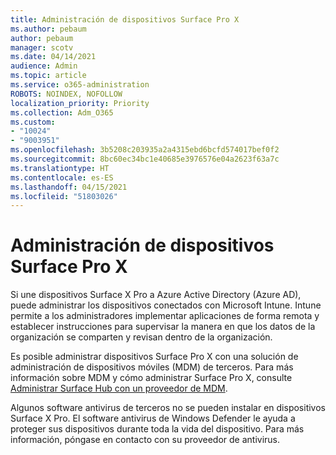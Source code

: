 ```yaml
---
title: Administración de dispositivos Surface Pro X
ms.author: pebaum
author: pebaum
manager: scotv
ms.date: 04/14/2021
audience: Admin
ms.topic: article
ms.service: o365-administration
ROBOTS: NOINDEX, NOFOLLOW
localization_priority: Priority
ms.collection: Adm_O365
ms.custom:
- "10024"
- "9003951"
ms.openlocfilehash: 3b5208c203935a2a4315ebd6bcfd574017bef0f2
ms.sourcegitcommit: 8bc60ec34bc1e40685e3976576e04a2623f63a7c
ms.translationtype: HT
ms.contentlocale: es-ES
ms.lasthandoff: 04/15/2021
ms.locfileid: "51803026"
---
```

# <a name="manage-surface-pro-x-devices"></a>Administración de dispositivos Surface Pro X

Si une dispositivos Surface X Pro a Azure Active Directory (Azure AD), puede administrar los dispositivos conectados con Microsoft Intune. Intune permite a los administradores implementar aplicaciones de forma remota y establecer instrucciones para supervisar la manera en que los datos de la organización se comparten y revisan dentro de la organización.

Es posible administrar dispositivos Surface Pro X con una solución de administración de dispositivos móviles (MDM) de terceros. Para más información sobre MDM y cómo administrar Surface Pro X, consulte [Administrar Surface Hub con un proveedor de MDM](https://docs.microsoft.com/surface-hub/manage-settings-with-mdm-for-surface-hub).

Algunos software antivirus de terceros no se pueden instalar en dispositivos Surface X Pro. El software antivirus de Windows Defender le ayuda a proteger sus dispositivos durante toda la vida del dispositivo. Para más información, póngase en contacto con su proveedor de antivirus.


